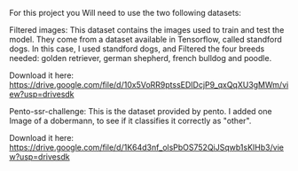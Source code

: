 For this project you Will need to use the two following datasets:

Filtered images:
This dataset contains the images used to train and test the model. They come from a dataset available in Tensorflow, called standford dogs.
In this case, I used standford dogs, and Filtered the four breeds needed: golden retriever, german shepherd, french bulldog and poodle.

Download it here:
https://drive.google.com/file/d/10x5VoRR9ptssEDIDcjP9_qxQqXU3gMWm/view?usp=drivesdk

Pento-ssr-challenge:
This is the dataset provided by pento. I added one Image of a dobermann, to see if it classifies it correctly as "other". 

Download it here:
https://drive.google.com/file/d/1K64d3nf_olsPbOS752QiJSqwb1sKIHb3/view?usp=drivesdk
